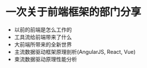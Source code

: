 # 一次关于前端框架的部门分享

- 以前的前端是怎么工作的
- 工具流给前端带来了什么
- 大前端所带来的全新世界
- 主流数据驱动框架原理剖析(AngularJS, React, Vue)
- 束流数据驱动原理性能分析